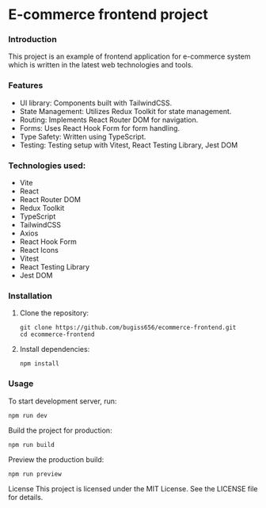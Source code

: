 # E-commerce frontend project
### Introduction
This project is an example of frontend application for e-commerce system which is written in the latest web technologies and tools.

### Features
- UI library: Components built with TailwindCSS.
- State Management: Utilizes Redux Toolkit for state management.
- Routing: Implements React Router DOM for navigation.
- Forms: Uses React Hook Form for form handling.
- Type Safety: Written using TypeScript.
- Testing: Testing setup with Vitest, React Testing Library, Jest DOM

### Technologies used:
- Vite
- React
- React Router DOM
- Redux Toolkit
- TypeScript
- TailwindCSS
- Axios
- React Hook Form
- React Icons
- Vitest
- React Testing Library
- Jest DOM

### Installation
1. Clone the repository:
   ```
   git clone https://github.com/bugiss656/ecommerce-frontend.git
   cd ecommerce-frontend
   ```
3. Install dependencies:
   ```
   npm install
   ```

### Usage
To start development server, run:
```
npm run dev
```

Build the project for production:
```
npm run build
```

Preview the production build:
```
npm run preview
```


License
This project is licensed under the MIT License. See the LICENSE file for details.
